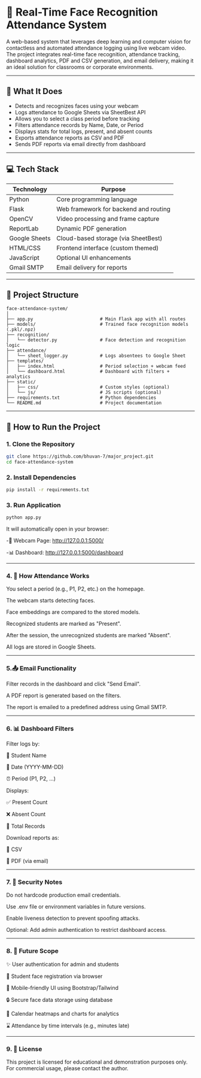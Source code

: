# 🎯 Real-Time Face Recognition Attendance System

A web-based system that leverages deep learning and computer vision for contactless and automated attendance logging using live webcam video. The project integrates real-time face recognition, attendance tracking, dashboard analytics, PDF and CSV generation, and email delivery, making it an ideal solution for classrooms or corporate environments.

---

## 🧠 What It Does

- Detects and recognizes faces using your webcam
- Logs attendance to Google Sheets via SheetBest API
- Allows you to select a class period before tracking
- Filters attendance records by Name, Date, or Period
- Displays stats for total logs, present, and absent counts
- Exports attendance reports as CSV and PDF
- Sends PDF reports via email directly from dashboard

---

## 💻 Tech Stack

| Technology     | Purpose                                |
|----------------|----------------------------------------|
| Python         | Core programming language              |
| Flask          | Web framework for backend and routing  |
| OpenCV         | Video processing and frame capture     |
| ReportLab      | Dynamic PDF generation                 |
| Google Sheets  | Cloud-based storage (via SheetBest)    |
| HTML/CSS       | Frontend interface (custom themed)     |
| JavaScript     | Optional UI enhancements               |
| Gmail SMTP     | Email delivery for reports             |

---

## 📂 Project Structure

```plaintext
face-attendance-system/
│
├── app.py                         # Main Flask app with all routes
├── models/                        # Trained face recognition models (.pkl/.npz)
├── recognition/
│   └── detector.py                # Face detection and recognition logic
├── attendance/
│   └── sheet_logger.py            # Logs absentees to Google Sheet
├── templates/
│   ├── index.html                 # Period selection + webcam feed
│   └── dashboard.html             # Dashboard with filters + analytics
├── static/
│   ├── css/                       # Custom styles (optional)
│   └── js/                        # JS scripts (optional)
├── requirements.txt               # Python dependencies
└── README.md                      # Project documentation
```
---

## 🚀 How to Run the Project

### 1. Clone the Repository

```bash
git clone https://github.com/bhuvan-7/major_project.git
cd face-attendance-system
```
### 2. Install Dependencies

```bash
pip install -r requirements.txt
```

### 3. Run Application
```bash
python app.py
```

It will automatically open in your browser:

-📸 Webcam Page: http://127.0.0.1:5000/

-📊 Dashboard: http://127.0.0.1:5000/dashboard

---
###  4. 🎥 How Attendance Works
You select a period (e.g., P1, P2, etc.) on the homepage.

The webcam starts detecting faces.

Face embeddings are compared to the stored models.

Recognized students are marked as "Present".

After the session, the unrecognized students are marked "Absent".

All logs are stored in Google Sheets.

---

### 5.📤 Email Functionality
Filter records in the dashboard and click "Send Email".

A PDF report is generated based on the filters.

The report is emailed to a predefined address using Gmail SMTP.

---

### 6. 📊 Dashboard Filters
Filter logs by:

👤 Student Name

📅 Date (YYYY-MM-DD)

⏰ Period (P1, P2, ...)

Displays:

✅ Present Count

❌ Absent Count

📄 Total Records

Download reports as:

📄 CSV

📄 PDF (via email)

---

### 7. 🔐 Security Notes
Do not hardcode production email credentials.

Use .env file or environment variables in future versions.

Enable liveness detection to prevent spoofing attacks.

Optional: Add admin authentication to restrict dashboard access.

---

### 8. 🎯 Future Scope
✨ User authentication for admin and students

📸 Student face registration via browser

📱 Mobile-friendly UI using Bootstrap/Tailwind

🔒 Secure face data storage using database

📆 Calendar heatmaps and charts for analytics

⌛ Attendance by time intervals (e.g., minutes late)

---

### 9. 📄 License
This project is licensed for educational and demonstration purposes only. For commercial usage, please contact the author.

